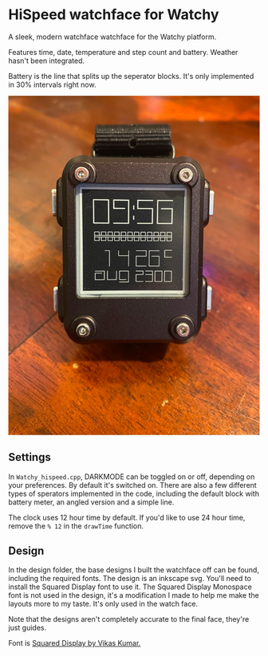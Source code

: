 # HiSpeed watchface for Watchy
A sleek, modern watchface watchface for the Watchy platform.

Features time, date, temperature and step count and battery. Weather hasn't been integrated.

Battery is the line that splits up the seperator blocks. It's only implemented in 30% intervals right now.

![Example Image](/design/photo.jpg)

## Settings
In `Watchy_hispeed.cpp`, DARKMODE can be toggled on or off, depending on your preferences. By default it's switched on.
There are also a few different types of sperators implemented in the code, including the default block with battery meter, an angled version and a simple line.

The clock uses 12 hour time by default. If you'd like to use 24 hour time, remove the `% 12` in the `drawTime` function.

## Design
In the design folder, the base designs I built the watchface off can be found, including the required fonts. The design is an inkscape svg. You'll need to install the Squared Display font to use it. The Squared Display Monospace font is not used in the design, it's a modification I made to help me make the layouts more to my taste. It's only used in the watch face.

Note that the designs aren't completely accurate to the final face, they're just guides.

Font is [Squared Display by Vikas Kumar.](https://www.dafont.com/squared-display.font)